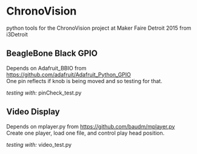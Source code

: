# ChronoVision
python tools for the ChronoVision project at Maker Faire Detroit 2015 from i3Detroit

## BeagleBone Black GPIO
Depends on Adafruit_BBIO from https://github.com/adafruit/Adafruit_Python_GPIO  
One pin reflects if knob is being moved and so testing for that.  

_testing with:_ pinCheck_test.py

## Video Display
Depends on mplayer.py from https://github.com/baudm/mplayer.py  
Create one player, load one file, and control play head position.

_testing with:_ video_test.py